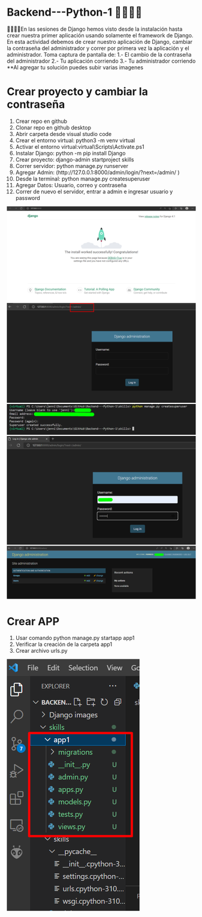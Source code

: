 # Backend---Python-1 🐍👩‍💻💜
🐍👩‍💻💜En las sesiones de Django hemos visto desde la instalación hasta crear nuestra primer aplicación usando solamente el framework de Django.  En esta actividad debemos de crear nuestro aplicación de Django, cambiar la contraseña del administrador y correr por primera vez la aplicación y el administrador.    Toma captura de pantalla de:  1.- El cambio de la contraseña del administrador  2.- Tu aplicación corriendo  3.- Tu administrador corriendo    **Al agregar tu solución puedes subir varias imagenes

# Crear proyecto y cambiar la contraseña 

<ol>
  <li>Crear repo en github</li>
  <li>Clonar repo en github desktop</li>
  <li>Abrir carpeta desde visual studio code</li>
  <li>Crear el entorno virtual: python3 -m venv virtual</li>
  <li>Activar el entorno virtual:virtual\Scripts\Activate.ps1</li>
  <li>Instalar Django:  python -m pip install Django</li>
  <li>Crear proyecto: django-admin startproject skills</li>
  <li>Correr servidor:  python manage.py runserver</li>
  <li>Agregar Admin: (http://127.0.0.1:8000/admin/login/?next=/admin/ )</li>
  <li>Desde la terminal: python manage.py createsuperuser</li>
  <li>Agregar Datos: Usuario, correo y contraseña</li>
  <li>Correr de nuevo el servidor, entrar a admin e ingresar usuario y password</li>
    
  
</ol>

![alt text](https://github.com/ferre55/Backend---Python-1/blob/main/Django%20images/DJANGO_RUNSERVER.png)
![alt text](https://github.com/ferre55/Backend---Python-1/blob/main/Django%20images/admin.png)
![alt text](https://github.com/ferre55/Backend---Python-1/blob/main/Django%20images/super_user_secret.png)
![alt text](https://github.com/ferre55/Backend---Python-1/blob/main/Django%20images/ingresar_admin.png)
![alt text](https://github.com/ferre55/Backend---Python-1/blob/main/Django%20images/django_administration.png)

# Crear APP 

<ol>
  <li>Usar comando python manage.py startapp app1</li>
  <li>Verificar la creación de la carpeta app1</li>
  <li>Crear archivo urls.py</li>
</ol>

![alt text](https://github.com/ferre55/Backend---Python-1/blob/main/Django%20images/app1.png)



